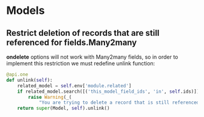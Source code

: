 # Models

## Restrict deletion of records that are still referenced for fields.Many2many

**ondelete** options will not work with Many2many fields, so in order to implement this restriction we must redefine unlink function:

```python
@api.one
def unlink(self):
    related_model = self.env['module.related']
    if related_model.search([('this_model_field_ids', 'in', self.ids)]):
        raise Warning(_(
            "You are trying to delete a record that is still referenced!"))
    return super(Model, self).unlink()
```

